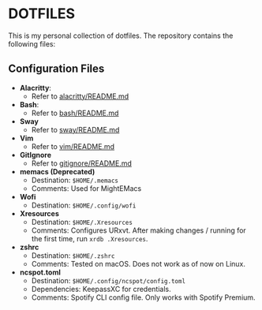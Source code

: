 # DOTFILES
This is my personal collection of dotfiles. The repository contains the
following files:

## Configuration Files

- **Alacritty**:
    - Refer to [alacritty/README.md](alacritty/README.md)
- **Bash**:
    - Refer to [bash/README.md](bash/README.md)
- **Sway**
    - Refer to [sway/README.md](sway/README.md)
- **Vim**
    - Refer to [vim/README.md](vim/README.md)
- **GitIgnore**
    - Refer to [gitignore/README.md](gitignore/README.md)
- **memacs (Deprecated)**
    - Destination: `$HOME/.memacs`
    - Comments: Used for MightEMacs
- **Wofi**
    - Destination: `$HOME/.config/wofi`
- **Xresources**
    - Destination: `$HOME/.Xresources`
    - Comments: Configures URxvt. After making changes / running for the first
      time, run `xrdb .Xresources`.
- **zshrc**
    - Destination: `$HOME/.zshrc`
    - Comments: Tested on macOS. Does not work as of now on Linux.
- **ncspot.toml**
    - Destination: `$HOME/.config/ncspot/config.toml`
    - Dependencies: KeepassXC for credentials.
    - Comments: Spotify CLI config file.
      Only works with Spotify Premium.

